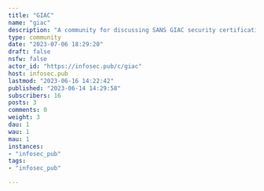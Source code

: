 ```yaml
---
title: "GIAC" 
name: "giac"
description: "A community for discussing SANS GIAC security certifications and their associated courses. Please keep posts related to the community topic and respectful towards others. No sharing or distributing course or certification exam content in accordance with SANS / GIAC policy. Requests for extra practice exams are more than welcome."
type: community
date: "2023-07-06 18:29:20"
draft: false
nsfw: false
actor_id: "https://infosec.pub/c/giac"
host: infosec.pub
lastmod: "2023-06-16 14:22:42"
published: "2023-06-14 14:29:58"
subscribers: 16
posts: 3
comments: 0
weight: 3
dau: 1
wau: 1
mau: 1
instances:
- "infosec_pub"
tags: 
- "infosec_pub"

---
```

